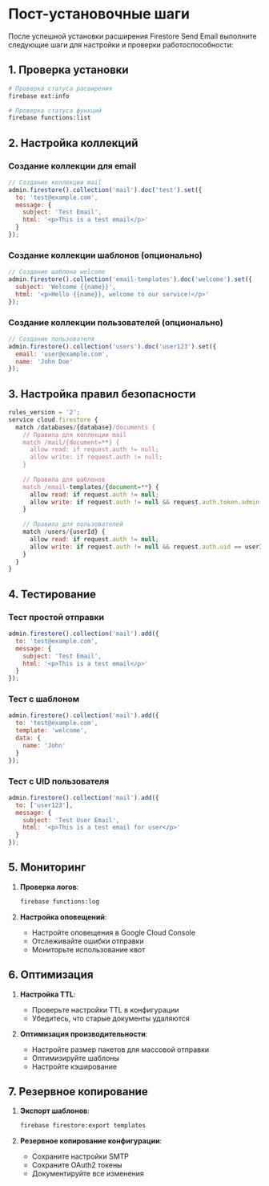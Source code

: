 # Пост-установочные шаги

После успешной установки расширения Firestore Send Email выполните следующие шаги для настройки и проверки работоспособности:

## 1. Проверка установки

```bash
# Проверка статуса расширения
firebase ext:info

# Проверка статуса функций
firebase functions:list
```

## 2. Настройка коллекций

### Создание коллекции для email
```javascript
// Создание коллекции mail
admin.firestore().collection('mail').doc('test').set({
  to: 'test@example.com',
  message: {
    subject: 'Test Email',
    html: '<p>This is a test email</p>'
  }
});
```

### Создание коллекции шаблонов (опционально)
```javascript
// Создание шаблона welcome
admin.firestore().collection('email-templates').doc('welcome').set({
  subject: 'Welcome {{name}}',
  html: '<p>Hello {{name}}, welcome to our service!</p>'
});
```

### Создание коллекции пользователей (опционально)
```javascript
// Создание пользователя
admin.firestore().collection('users').doc('user123').set({
  email: 'user@example.com',
  name: 'John Doe'
});
```

## 3. Настройка правил безопасности

```javascript
rules_version = '2';
service cloud.firestore {
  match /databases/{database}/documents {
    // Правила для коллекции mail
    match /mail/{document=**} {
      allow read: if request.auth != null;
      allow write: if request.auth != null;
    }
    
    // Правила для шаблонов
    match /email-templates/{document=**} {
      allow read: if request.auth != null;
      allow write: if request.auth != null && request.auth.token.admin == true;
    }
    
    // Правила для пользователей
    match /users/{userId} {
      allow read: if request.auth != null;
      allow write: if request.auth != null && request.auth.uid == userId;
    }
  }
}
```

## 4. Тестирование

### Тест простой отправки
```javascript
admin.firestore().collection('mail').add({
  to: 'test@example.com',
  message: {
    subject: 'Test Email',
    html: '<p>This is a test email</p>'
  }
});
```

### Тест с шаблоном
```javascript
admin.firestore().collection('mail').add({
  to: 'test@example.com',
  template: 'welcome',
  data: {
    name: 'John'
  }
});
```

### Тест с UID пользователя
```javascript
admin.firestore().collection('mail').add({
  to: ['user123'],
  message: {
    subject: 'Test User Email',
    html: '<p>This is a test email for user</p>'
  }
});
```

## 5. Мониторинг

1. **Проверка логов**:
   ```bash
   firebase functions:log
   ```

2. **Настройка оповещений**:
   - Настройте оповещения в Google Cloud Console
   - Отслеживайте ошибки отправки
   - Мониторьте использование квот

## 6. Оптимизация

1. **Настройка TTL**:
   - Проверьте настройки TTL в конфигурации
   - Убедитесь, что старые документы удаляются

2. **Оптимизация производительности**:
   - Настройте размер пакетов для массовой отправки
   - Оптимизируйте шаблоны
   - Настройте кэширование

## 7. Резервное копирование

1. **Экспорт шаблонов**:
   ```bash
   firebase firestore:export templates
   ```

2. **Резервное копирование конфигурации**:
   - Сохраните настройки SMTP
   - Сохраните OAuth2 токены
   - Документируйте все изменения 